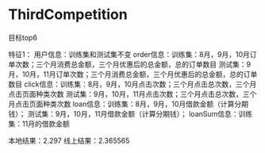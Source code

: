 # ThirdCompetition
目标top6

特征1：
用户信息：训练集和测试集不变
order信息：训练集：8月，9月，10月订单次数；三个月消费总金额，三个月优惠后的总金额，总的订单数目
		   测试集：9月，10月，11月订单次数；三个月消费总金额，三个月优惠后的总金额，总的订单数目
click信息：训练集：8月，9月，10月点击次数；三个月点击总次数，三个月点击页面种类次数
           测试集：9月，10月，11月点击次数；三个月点击总次数，三个月点击页面种类次数
loan信息：训练集：8月，9月，10月借款金额（计算分期钱）；
		  测试集：9月，10月，11月借款金额（计算分期钱）；
loanSum信息：训练集：11月的借款金额

本地结果：2.297
线上结果：2.365565